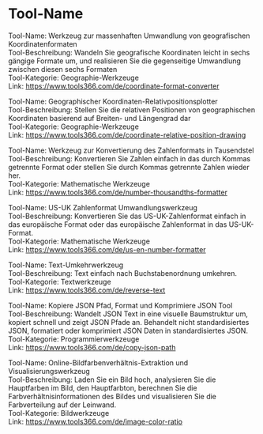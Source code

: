 # Tool-Name

Tool-Name: Werkzeug zur massenhaften Umwandlung von geografischen Koordinatenformaten  
Tool-Beschreibung: Wandeln Sie geografische Koordinaten leicht in sechs gängige Formate um, und realisieren Sie die gegenseitige Umwandlung zwischen diesen sechs Formaten  
Tool-Kategorie: Geographie-Werkzeuge  
Link: https://www.tools366.com/de/coordinate-format-converter

Tool-Name: Geographischer Koordinaten-Relativpositionsplotter  
Tool-Beschreibung: Stellen Sie die relativen Positionen von geographischen Koordinaten basierend auf Breiten- und Längengrad dar  
Tool-Kategorie: Geographie-Werkzeuge  
Link: https://www.tools366.com/de/coordinate-relative-position-drawing

Tool-Name: Werkzeug zur Konvertierung des Zahlenformats in Tausendstel  
Tool-Beschreibung: Konvertieren Sie Zahlen einfach in das durch Kommas getrennte Format oder stellen Sie durch Kommas getrennte Zahlen wieder her.  
Tool-Kategorie: Mathematische Werkzeuge  
Link: https://www.tools366.com/de/number-thousandths-formatter

Tool-Name: US-UK Zahlenformat Umwandlungswerkzeug  
Tool-Beschreibung: Konvertieren Sie das US-UK-Zahlenformat einfach in das europäische Format oder das europäische Zahlenformat in das US-UK-Format.  
Tool-Kategorie: Mathematische Werkzeuge  
Link: https://www.tools366.com/de/us-en-number-formatter

Tool-Name: Text-Umkehrwerkzeug  
Tool-Beschreibung: Text einfach nach Buchstabenordnung umkehren.  
Tool-Kategorie: Textwerkzeuge  
Link: https://www.tools366.com/de/reverse-text

Tool-Name: Kopiere JSON Pfad, Format und Komprimiere JSON Tool  
Tool-Beschreibung: Wandelt JSON Text in eine visuelle Baumstruktur um, kopiert schnell und zeigt JSON Pfade an. Behandelt nicht standardisiertes JSON, formatiert oder komprimiert JSON Daten in standardisiertes JSON.  
Tool-Kategorie: Programmierwerkzeuge  
Link: https://www.tools366.com/de/copy-json-path

Tool-Name: Online-Bildfarbenverhältnis-Extraktion und Visualisierungswerkzeug  
Tool-Beschreibung: Laden Sie ein Bild hoch, analysieren Sie die Hauptfarben im Bild, den Hauptfarbton, berechnen Sie die Farbverhältnisinformationen des Bildes und visualisieren Sie die Farbverteilung auf der Leinwand.  
Tool-Kategorie: Bildwerkzeuge  
Link: https://www.tools366.com/de/image-color-ratio

